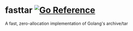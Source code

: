 # fasttar [![Go Reference](https://pkg.go.dev/badge/github.com/bored-engineer/fasttar.svg)](https://pkg.go.dev/github.com/bored-engineer/fasttar)
A fast, zero-allocation implementation of Golang's archive/tar
